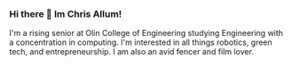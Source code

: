 ### Hi there 👋 Im Chris Allum! 
I'm a rising senior at Olin College of Engineering studying Engineering with a concentration in computing. I'm interested in all things robotics, green tech, and entrepreneurship. I am also an avid fencer and film lover.
